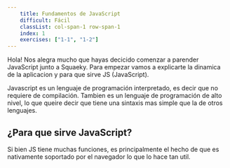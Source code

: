 ```yaml
---
    title: Fundamentos de JavaScript
    difficult: Fácil
    classList: col-span-1 row-span-1
    index: 1
    exercises: ["1-1", "1-2"]
---
```


Hola! Nos alegra mucho que hayas decicido comenzar a parender JavaScript junto a Squaeky. Para empezar vamos a explicarte la dinamica de la aplicacion y para que sirve JS (JavaScript).

Javascript es un lenguaje de programación interpretado, es decir que no requiere de compilación. Tambien es un lenguaje de programación de alto nivel, lo que queire decir que tiene una sintaxis mas simple que la de otros lenguajes.

## ¿Para que sirve JavaScript?

Si bien JS tiene muchas funciones, es principalmente el hecho de que es nativamente soportado por el navegador lo que lo hace tan util.
